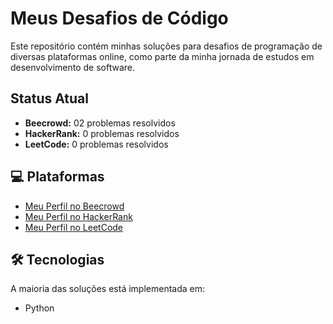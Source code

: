 # Meus Desafios de Código

Este repositório contém minhas soluções para desafios de programação de diversas plataformas online, como parte da minha jornada de estudos em desenvolvimento de software.

## Status Atual

- **Beecrowd:** 02 problemas resolvidos
- **HackerRank:** 0 problemas resolvidos
- **LeetCode:** 0 problemas resolvidos



## 💻 Plataformas

- [Meu Perfil no Beecrowd](https://judge.beecrowd.com/pt/profile/489458)
- [Meu Perfil no HackerRank](https://www.hackerrank.com/profile/fabio_almeida89)
- [Meu Perfil no LeetCode](https://leetcode.com/u/fabioalmeida89/)

## 🛠️ Tecnologias

A maioria das soluções está implementada em:

- Python

